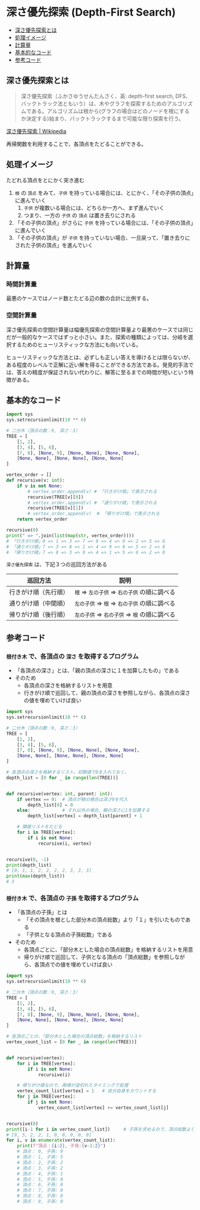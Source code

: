# 深さ優先探索 (Depth-First Search) <!-- omit in toc -->

- [深さ優先探索とは](#深さ優先探索とは)
- [処理イメージ](#処理イメージ)
- [計算量](#計算量)
- [基本的なコード](#基本的なコード)
- [参考コード](#参考コード)

## 深さ優先探索とは

> 深さ優先探索（ふかさゆうせんたんさく、英: depth-first search, DFS、バックトラック法ともいう）は、木やグラフを探索するためのアルゴリズムである。アルゴリズムは根から(グラフの場合はどのノードを根にするか決定する)始まり、バックトラックするまで可能な限り探索を行う。

[深さ優先探索 | Wikipedia](https://ja.wikipedia.org/wiki/%E6%B7%B1%E3%81%95%E5%84%AA%E5%85%88%E6%8E%A2%E7%B4%A2)

再帰関数を利用することで、各頂点をたどることができる。

## 処理イメージ

たどれる頂点をとにかく突き進む

1. `根` の `頂点` をみて、`子供` を持っている場合には、とにかく、「その子供の頂点」に進んでいく
   1. `子供` が複数いる場合には、どちらか一方へ、まず進んでいく
   2. つまり、一方の `子供` の `頂点` は置き去りにされる
2. 「その子供の頂点」がさらに `子供` を持っている場合には、「その子供の頂点」に進んでいく
3. 「その子供の頂点」が `子供` を持っていない場合、一旦戻って、「置き去りにされた子供の頂点」を進んでいく

## 計算量

### 時間計算量

最悪のケースではノード数とたどる辺の数の合計に比例する。

### 空間計算量

深さ優先探索の空間計算量は幅優先探索の空間計算量より最悪のケースでは同じだが一般的なケースではずっと小さい。また、探索の種類によっては、分岐を選択するためのヒューリスティックな方法にも向いている。

ヒューリスティックな方法とは、必ずしも正しい答えを導けるとは限らないが、ある程度のレベルで正解に近い解を得ることができる方法である。発見的手法では、答えの精度が保証されない代わりに、解答に至るまでの時間が短いという特徴がある。

## 基本的なコード

```python
import sys
sys.setrecursionlimit(10 ** 6)

# 二分木（頂点の数：9, 深さ：3）
TREE = [
    [1, 2],
    [3, 4], [5, 6],
    [7, 8], [None, 9], [None, None], [None, None],
    [None, None], [None, None], [None, None]
]

vertex_order = []
def recursive(v: int):
    if v is not None:
        # vertex_order.append(v) # 「行きがけ順」で表示される
        recursive(TREE[v][0])
        # vertex_order.append(v) # 「通りがけ順」で表示される
        recursive(TREE[v][1])
        # vertex_order.append(v)  # 「帰りがけ順」で表示される
    return vertex_order

recursive(0)
print(" => ".join(list(map(str, vertex_order))))
# 「行きがけ順」0 => 1 => 3 => 7 => 8 => 4 => 9 => 2 => 5 => 6
# 「通りがけ順」7 => 3 => 8 => 1 => 4 => 9 => 0 => 5 => 2 => 6
# 「帰りがけ順」7 => 8 => 3 => 9 => 4 => 1 => 5 => 6 => 2 => 0
```

`深さ優先探索` は、下記３つの巡回方法がある

|       巡回方法       | 説明                                          |
| :------------------: | --------------------------------------------- |
| 行きがけ順（先行順） | `根` => `左の子供` => `右の子供` の順に調べる |
| 通りがけ順（中間順） | `左の子供` => `根` => `右の子供` の順に調べる |
| 帰りがけ順（後行順） | `左の子供` => `右の子供` => `根` の順に調べる |

## 参考コード

### `根付き木` で、各頂点の `深さ` を取得するプログラム

- 「各頂点の深さ」とは、「親の頂点の深さに１を加算したもの」である
- そのため
  - 各頂点の深さを格納するリストを用意
  - 行きがけ順で巡回して、親の頂点の深さを参照しながら、各頂点の深さの値を埋めていけば良い

```python
import sys
sys.setrecursionlimit(10 ** 6)

# 二分木（頂点の数：9, 深さ：3）
TREE = [
    [1, 2],
    [3, 4], [5, 6],
    [7, 8], [None, 9], [None, None], [None, None],
    [None, None], [None, None], [None, None]
]

# 各頂点の深さを格納するリスト。初期値で0を入れておく。
depth_list = [0 for _ in range(len(TREE))]


def recursive(vertex: int, parent: int):
    if vertex == 0:  # 頂点が根の場合は深さ0を代入
        depth_list[0] = 0
    else:            # それ以外の場合、親の深さに1を加算する
        depth_list[vertex] = depth_list[parent] + 1

    # 隣接リストをたどる
    for i in TREE[vertex]:
        if i is not None:
            recursive(i, vertex)


recursive(0, -1)
print(depth_list)
# [0, 1, 1, 2, 2, 2, 2, 3, 3, 3]
print(max(depth_list))
# 3
```

### `根付き木` で、各頂点の `子孫` を取得するプログラム

- 「各頂点の子孫」とは
  - 「その頂点を根とした部分木の頂点総数」より「１」を引いたものである
  - 「子供となる頂点の子孫総数」である
- そのため
  - 各頂点ごとに、「部分木とした場合の頂点総数」を格納するリストを用意
  - 帰りがけ順で巡回して、子供となる頂点の「頂点総数」を参照しながら、各頂点での値を埋めていけば良い

```python
import sys
sys.setrecursionlimit(10 ** 6)

# 二分木（頂点の数：9, 深さ：3）
TREE = [
    [1, 2],
    [3, 4], [5, 6],
    [7, 8], [None, 9], [None, None], [None, None],
    [None, None], [None, None], [None, None]
]

# 各頂点ごとの、「部分木とした場合の頂点総数」を格納するリスト
vertex_count_list = [0 for _ in range(len(TREE))]


def recursive(vertex):
    for i in TREE[vertex]:
        if i is not None:
            recursive(i)

    # 帰りがけ順なので、再帰が途切れたタイミングで処理
    vertex_count_list[vertex] = 1   # 自分自身をカウントする
    for j in TREE[vertex]:
        if j is not None:
            vertex_count_list[vertex] += vertex_count_list[j]


recursive(0)
print([i-1 for i in vertex_count_list])     # 子孫を求めるので、頂点総数より１を引く
# [9, 5, 2, 2, 1, 0, 0, 0, 0, 0]
for i, v in enumerate(vertex_count_list):
    print(f"頂点：{i:2}, 子孫:{v-1:2}")
    # 頂点： 0, 子孫: 9
    # 頂点： 1, 子孫: 5
    # 頂点： 2, 子孫: 2
    # 頂点： 3, 子孫: 2
    # 頂点： 4, 子孫: 1
    # 頂点： 5, 子孫: 0
    # 頂点： 6, 子孫: 0
    # 頂点： 7, 子孫: 0
    # 頂点： 8, 子孫: 0
    # 頂点： 9, 子孫: 0
```
